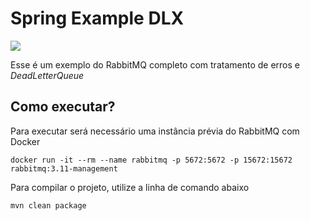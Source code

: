 # Spring Example DLX
<img src="https://img.shields.io/badge/Java-ED8B00?style=for-the-badge&logo=openjdk&logoColor=white" />

Esse é um exemplo do RabbitMQ completo com tratamento de erros e _DeadLetterQueue_

## Como executar?

Para executar será necessário uma instância prévia do RabbitMQ com Docker

```Docker
docker run -it --rm --name rabbitmq -p 5672:5672 -p 15672:15672 rabbitmq:3.11-management
```

Para compilar o projeto, utilize a linha de comando abaixo

```MVN
mvn clean package
```
